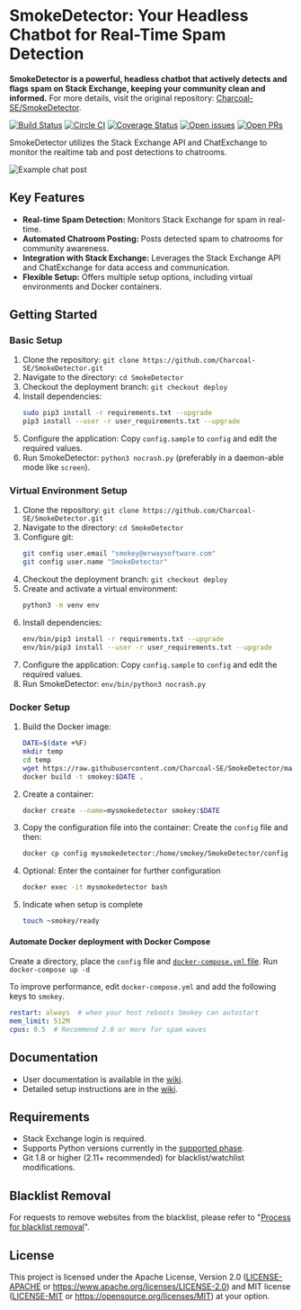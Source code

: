 # SmokeDetector: Your Headless Chatbot for Real-Time Spam Detection

**SmokeDetector is a powerful, headless chatbot that actively detects and flags spam on Stack Exchange, keeping your community clean and informed.** For more details, visit the original repository: [Charcoal-SE/SmokeDetector](https://github.com/Charcoal-SE/SmokeDetector).

[![Build Status](https://github.com/Charcoal-SE/SmokeDetector/actions/workflows/build.yml/badge.svg?query=branch%3Amaster)](https://github.com/Charcoal-SE/SmokeDetector/actions/workflows/build.yml?query=branch%3Amaster)
[![Circle CI](https://circleci.com/gh/Charcoal-SE/SmokeDetector.svg?style=shield)](https://circleci.com/gh/Charcoal-SE/SmokeDetector)
[![Coverage Status](https://coveralls.io/repos/github/Charcoal-SE/SmokeDetector/badge.svg?branch=master)](https://coveralls.io/github/Charcoal-SE/SmokeDetector?branch=master)
[![Open issues](https://img.shields.io/github/issues/Charcoal-SE/SmokeDetector.svg)](https://github.com/Charcoal-SE/SmokeDetector/issues)
[![Open PRs](https://img.shields.io/github/issues-pr/Charcoal-SE/SmokeDetector.svg)](https://github.com/Charcoal-SE/SmokeDetector/pulls)

SmokeDetector utilizes the Stack Exchange API and ChatExchange to monitor the realtime tab and post detections to chatrooms.

![Example chat post](https://i.sstatic.net/oLyfb.png)

## Key Features

*   **Real-time Spam Detection:** Monitors Stack Exchange for spam in real-time.
*   **Automated Chatroom Posting:**  Posts detected spam to chatrooms for community awareness.
*   **Integration with Stack Exchange:** Leverages the Stack Exchange API and ChatExchange for data access and communication.
*   **Flexible Setup:** Offers multiple setup options, including virtual environments and Docker containers.

## Getting Started

### Basic Setup

1.  Clone the repository: `git clone https://github.com/Charcoal-SE/SmokeDetector.git`
2.  Navigate to the directory: `cd SmokeDetector`
3.  Checkout the deployment branch: `git checkout deploy`
4.  Install dependencies:
    ```bash
    sudo pip3 install -r requirements.txt --upgrade
    pip3 install --user -r user_requirements.txt --upgrade
    ```
5.  Configure the application: Copy `config.sample` to `config` and edit the required values.
6.  Run SmokeDetector: `python3 nocrash.py` (preferably in a daemon-able mode like `screen`).

### Virtual Environment Setup

1.  Clone the repository: `git clone https://github.com/Charcoal-SE/SmokeDetector.git`
2.  Navigate to the directory: `cd SmokeDetector`
3.  Configure git:
    ```bash
    git config user.email "smokey@erwaysoftware.com"
    git config user.name "SmokeDetector"
    ```
4.  Checkout the deployment branch: `git checkout deploy`
5.  Create and activate a virtual environment:
    ```bash
    python3 -m venv env
    ```
6.  Install dependencies:
    ```bash
    env/bin/pip3 install -r requirements.txt --upgrade
    env/bin/pip3 install --user -r user_requirements.txt --upgrade
    ```
7.  Configure the application: Copy `config.sample` to `config` and edit the required values.
8.  Run SmokeDetector: `env/bin/python3 nocrash.py`

### Docker Setup

1.  Build the Docker image:
    ```bash
    DATE=$(date +%F)
    mkdir temp
    cd temp
    wget https://raw.githubusercontent.com/Charcoal-SE/SmokeDetector/master/Dockerfile
    docker build -t smokey:$DATE .
    ```
2.  Create a container:
    ```bash
    docker create --name=mysmokedetector smokey:$DATE
    ```
3.  Copy the configuration file into the container:  Create the `config` file and then:
    ```bash
    docker cp config mysmokedetector:/home/smokey/SmokeDetector/config
    ```
4.  Optional: Enter the container for further configuration
    ```bash
    docker exec -it mysmokedetector bash
    ```
5.  Indicate when setup is complete
    ```bash
    touch ~smokey/ready
    ```

#### Automate Docker deployment with Docker Compose

Create a directory, place the `config` file and [`docker-compose.yml` file](docker-compose.yml).
Run `docker-compose up -d`

To improve performance, edit `docker-compose.yml` and add the following keys to `smokey`.

```yaml
restart: always  # when your host reboots Smokey can autostart
mem_limit: 512M
cpus: 0.5  # Recommend 2.0 or more for spam waves
```

## Documentation

*   User documentation is available in the [wiki](https://charcoal-se.org/smokey).
*   Detailed setup instructions are in the [wiki](https://charcoal-se.org/smokey/Set-Up-and-Run-SmokeDetector).

## Requirements

*   Stack Exchange login is required.
*   Supports Python versions currently in the [supported phase](https://devguide.python.org/versions/).
*   Git 1.8 or higher (2.11+ recommended) for blacklist/watchlist modifications.

## Blacklist Removal

For requests to remove websites from the blacklist, please refer to "[Process for blacklist removal](https://charcoal-se.org/smokey/Process-for-blacklist-removal)".

## License

This project is licensed under the Apache License, Version 2.0 ([LICENSE-APACHE](LICENSE-APACHE) or <https://www.apache.org/licenses/LICENSE-2.0>) and MIT license ([LICENSE-MIT](LICENSE-MIT) or <https://opensource.org/licenses/MIT>) at your option.